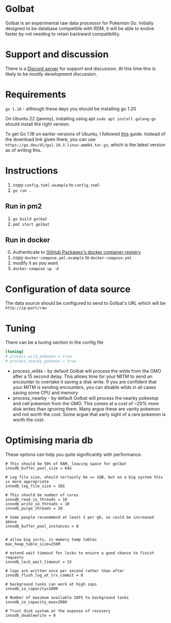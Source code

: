 # Golbat

Golbat is an experimental raw data processor for Pokemon Go.
Initially designed to be database compatible with RDM, it will
be able to evolve faster by not needing to retain backward
compatibility.

# Support and discussion

There is a [Discord server](https://discord.gg/Vjze47qchG) for support and discussion.
At this time this is likely to be mostly development discussion.

# Requirements

`go 1.18` - although these days you should be installing go 1.20

On Ubuntu 22 (jammy), installing using apt 
`sudo apt install golang-go` should install the right version.

To get Go 1.18 on earlier versions of Ubuntu, I followed 
[this](https://nextgentips.com/2021/12/23/how-to-install-go-1-18-on-ubuntu-20-04/) 
guide. Instead of the download link given there, you can use 
`https://go.dev/dl/go1.18.3.linux-amd64.tar.gz`, 
which is the latest version as of writing this.

# Instructions

1. copy `config.toml.example` to `config.toml`
2. `go run .`

## Run in pm2

1. `go build golbat`
2. `pm2 start golbat`

## Run in docker

0. Authenticate to [GitHub Packages's docker container registry](https://docs.github.com/en/packages/working-with-a-github-packages-registry/working-with-the-container-registry)
1. copy `docker-compose.yml.example` to `docker-compose.yml`
2. modify it as you want
3. `docker-compose up -d`

# Configuration of data source

The data source should be configured to send to Golbat's 
URL which will be `http://ip:port/raw`

# Tuning

There can be a tuning section in the config file

```toml
[tuning]
# process_wild_pokemon = true
# process_nearby_pokemon = true
```

* process_wilds - by default Golbat will process the wilds from the GMO after a 15 second
delay. This allows time for your MITM to send an encounter to overtake it saving a disk write. If
you are confident that your MITM is sending encounters, you can disable wilds in all cases
saving some CPU and memory
* process_nearby - by default Golbat will process the nearby pokestop and cell pokemon from the GMO.
This comes at a cost of ~20% more disk writes than ignoring them.  Many argue these are vanity
pokemon and not worth the cost.  Some argue that early sight of a rare pokemon is worth the cost.

# Optimising maria db

These options can help you quite significantly with performance.

```
# This should be 50% of RAM, leaving space for golbat
innodb_buffer_pool_size = 64G

# Log file size, should certainly be >= 1GB, but on a big system this is more appropriate
innodb_log_file_size = 16G

# This should be number of cores
innodb_read_io_threads = 10
innodb_write_io_threads = 10
innodb_purge_threads = 10

# Some people receommend at least 1 per gb, so could be increased above
innodb_buffer_pool_instances = 8


# allow big sorts, in memory temp tables
max_heap_table_size=256M

# extend wait timeout for locks to ensure a good chance to finish requests
innodb_lock_wait_timeout = 15

# logs are written once per second rather than after
innodb_flush_log_at_trx_commit = 0

# background tasks can work at high iops
innodb_io_capacity=1000

# Number of maximum available IOPS to background tasks
innodb_io_capacity_max=2000

# Trust disk system at the expense of recovery
innodb_doublewrite = 0
```